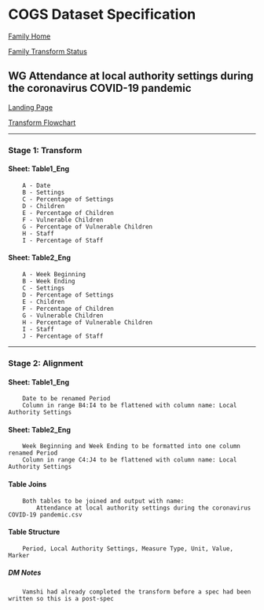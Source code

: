 # COGS Dataset Specification

[Family Home](https://gss-cogs.github.io/family-covid-19/datasets/specmenu.html)

[Family Transform Status](https://gss-cogs.github.io/family-covid-19/datasets/index.html)

## WG Attendance at local authority settings during the coronavirus  COVID-19  pandemic 


[Landing Page](https://gov.wales/attendance-local-authority-settings-during-coronavirus-covid-19-pandemic)

[Transform Flowchart](https://gss-cogs.github.io/family-covid-19/datasets/specflowcharts.html?wg-attendance-at-local-authority-settings-during-the-coronavirus-covid-19-pandemic/flowchart.ttl)

------

### Stage 1: Transform

#### Sheet: Table1_Eng

		A - Date
		B - Settings
		C - Percentage of Settings
		D - Children
		E - Percentage of Children
		F - Vulnerable Children
		G - Percentage of Vulnerable Children
		H - Staff
		I - Percentage of Staff

#### Sheet: Table2_Eng

		A - Week Beginning
		B - Week Ending
		C - Settings
		D - Percentage of Settings
		E - Children
		F - Percentage of Children
		G - Vulnerable Children
		H - Percentage of Vulnerable Children
		I - Staff
		J - Percentage of Staff

---------

### Stage 2: Alignment

#### Sheet: Table1_Eng

		Date to be renamed Period
		Column in range B4:I4 to be flattened with column name: Local Authority Settings

#### Sheet: Table2_Eng

		Week Beginning and Week Ending to be formatted into one column renamed Period
		Column in range C4:J4 to be flattened with column name: Local Authority Settings

#### Table Joins

		Both tables to be joined and output with name: 
			Attendance at local authority settings during the coronavirus COVID-19 pandemic.csv

#### Table Structure

		Period, Local Authority Settings, Measure Type, Unit, Value, Marker

##### DM Notes

		Vamshi had already completed the transform before a spec had been written so this is a post-spec
